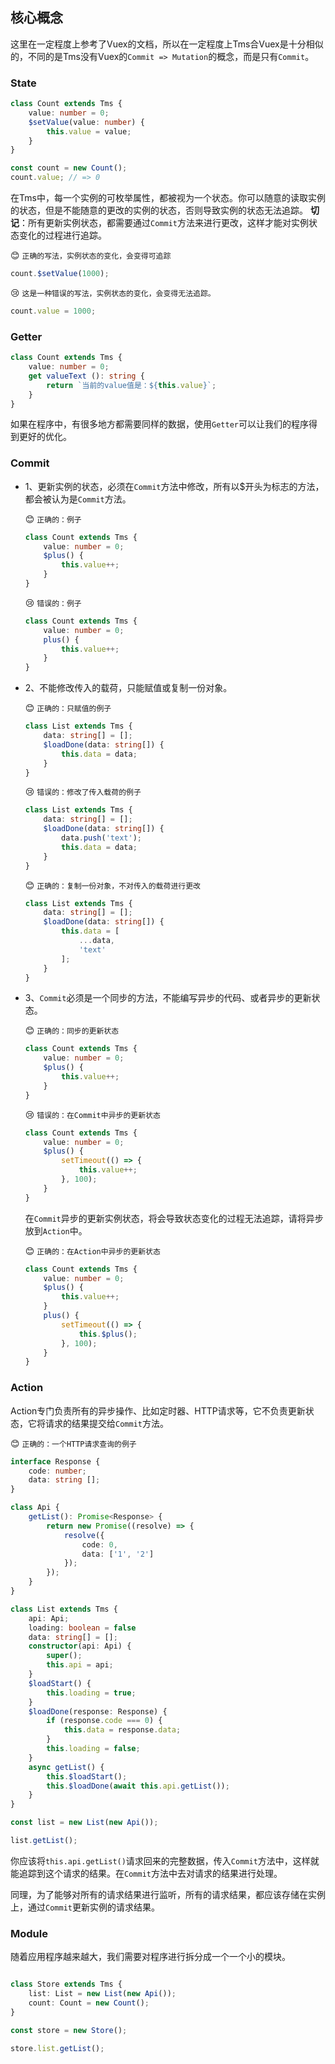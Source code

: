 ## 核心概念

这里在一定程度上参考了Vuex的文档，所以在一定程度上Tms合Vuex是十分相似的，不同的是Tms没有Vuex的`Commit => Mutation`的概念，而是只有`Commit`。


### State
```typescript
class Count extends Tms {
    value: number = 0;
    $setValue(value: number) {
        this.value = value;
    }
}

const count = new Count();
count.value; // => 0
```
在Tms中，每一个实例的可枚举属性，都被视为一个状态。你可以随意的读取实例的状态，但是不能随意的更改的实例的状态，否则导致实例的状态无法追踪。
**切记**：所有更新实例状态，都需要通过`Commit`方法来进行更改，这样才能对实例状态变化的过程进行追踪。

😊 `正确的写法，实例状态的变化，会变得可追踪`
```typescript
count.$setValue(1000);
```
😢 `这是一种错误的写法，实例状态的变化，会变得无法追踪。`
```typescript
count.value = 1000;
```


### Getter
```typescript
class Count extends Tms {
    value: number = 0;
    get valueText (): string {
        return `当前的value值是：${this.value}`;
    }
}
```
如果在程序中，有很多地方都需要同样的数据，使用`Getter`可以让我们的程序得到更好的优化。


### Commit
- 1、更新实例的状态，必须在`Commit`方法中修改，所有以$开头为标志的方法，都会被认为是`Commit`方法。  

    😊 `正确的：例子`
    ```typescript
    class Count extends Tms {
        value: number = 0;
        $plus() {
            this.value++;
        }
    }
    ```
    😢 `错误的：例子`
    ```typescript
    class Count extends Tms {
        value: number = 0;
        plus() {
            this.value++;
        }
    }
    ```

- 2、不能修改传入的载荷，只能赋值或复制一份对象。

    😊 `正确的：只赋值的例子`
    ```typescript
    class List extends Tms {
        data: string[] = [];
        $loadDone(data: string[]) {
            this.data = data;
        }
    }
    ```
    😢 `错误的：修改了传入载荷的例子`
    ```typescript
    class List extends Tms {
        data: string[] = [];
        $loadDone(data: string[]) {
            data.push('text');
            this.data = data;
        }
    }
    ```
    😊 `正确的：复制一份对象，不对传入的载荷进行更改`
    ```typescript
    class List extends Tms {
        data: string[] = [];
        $loadDone(data: string[]) {
            this.data = [
                ...data,
                'text'
            ];
        }
    }
    ```
- 3、`Commit`必须是一个同步的方法，不能编写异步的代码、或者异步的更新状态。

    😊 `正确的：同步的更新状态`
    ```typescript
    class Count extends Tms {
        value: number = 0;
        $plus() {
            this.value++;
        }
    }
    ```
    😢 `错误的：在Commit中异步的更新状态`
    ```typescript
    class Count extends Tms {
        value: number = 0;
        $plus() {
            setTimeout(() => {
                this.value++;
            }, 100);
        }
    }
    ```
    在`Commit`异步的更新实例状态，将会导致状态变化的过程无法追踪，请将异步放到`Action`中。  

    😊 `正确的：在Action中异步的更新状态`
    ```typescript
    class Count extends Tms {
        value: number = 0;
        $plus() {
            this.value++;
        }
        plus() {
            setTimeout(() => {
                this.$plus();
            }, 100);   
        }
    }
    ```

### Action
Action专门负责所有的异步操作、比如定时器、HTTP请求等，它不负责更新状态，它将请求的结果提交给`Commit`方法。

😊 `正确的：一个HTTP请求查询的例子`
```typescript
interface Response {
    code: number;
    data: string [];
}

class Api {
    getList(): Promise<Response> {
        return new Promise((resolve) => {
            resolve({
                code: 0,
                data: ['1', '2']
            });
        });
    }
}

class List extends Tms {
    api: Api;
    loading: boolean = false
    data: string[] = [];
    constructor(api: Api) {
        super();
        this.api = api;
    }
    $loadStart() {
        this.loading = true;
    }
    $loadDone(response: Response) {
        if (response.code === 0) {
            this.data = response.data;
        }
        this.loading = false;
    }
    async getList() {
        this.$loadStart();
        this.$loadDone(await this.api.getList());
    }
}

const list = new List(new Api());

list.getList();
```
你应该将`this.api.getList()`请求回来的完整数据，传入`Commit`方法中，这样就能追踪到这个请求的结果。在`Commit`方法中去对请求的结果进行处理。

同理，为了能够对所有的请求结果进行监听，所有的请求结果，都应该存储在实例上，通过`Commit`更新实例的请求结果。


### Module
随着应用程序越来越大，我们需要对程序进行拆分成一个一个小的模块。
```typescript

class Store extends Tms {
    list: List = new List(new Api());
    count: Count = new Count();
}

const store = new Store();

store.list.getList();
```
